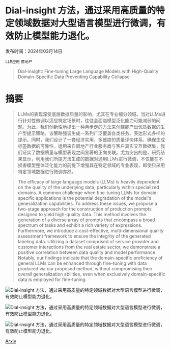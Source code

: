 # Dial-insight 方法，通过采用高质量的特定领域数据对大型语言模型进行微调，有效防止模型能力退化。

发布时间：2024年03月14日

`LLM应用` `房地产`

> Dial-insight: Fine-tuning Large Language Models with High-Quality Domain-Specific Data Preventing Capability Collapse

# 摘要

> LLMs的表现深受底层数据质量的影响，尤其在专业细分领域。当对LLMs进行针对性微调以适应特定场景时，往往会面临模型泛化能力可能减弱的问题。为此，我们创新性地提出一种两步走的方法来创建能产出优质数据的生产型提示策略，该策略强调生成一系列广泛覆盖各类任务、表达形式多样的提示。同时，我们设计了一套经济实用、多维度的质量评价体系，确保生成标签数据的可靠性。运用来自房地产行业服务商与客户真实交互数据集，我们证实了数据质量与模型表现之间显著的正向关联。尤为突出的是，研究结果显示，利用我们所提方法生成的数据对通用LLMs进行微调，不仅能在不损害模型整体泛化能力的前提下增强其在特定领域的专业表现，即使只采用特定领域数据进行微调亦然。

> The efficacy of large language models (LLMs) is heavily dependent on the quality of the underlying data, particularly within specialized domains. A common challenge when fine-tuning LLMs for domain-specific applications is the potential degradation of the model's generalization capabilities. To address these issues, we propose a two-stage approach for the construction of production prompts designed to yield high-quality data. This method involves the generation of a diverse array of prompts that encompass a broad spectrum of tasks and exhibit a rich variety of expressions. Furthermore, we introduce a cost-effective, multi-dimensional quality assessment framework to ensure the integrity of the generated labeling data. Utilizing a dataset comprised of service provider and customer interactions from the real estate sector, we demonstrate a positive correlation between data quality and model performance. Notably, our findings indicate that the domain-specific proficiency of general LLMs can be enhanced through fine-tuning with data produced via our proposed method, without compromising their overall generalization abilities, even when exclusively domain-specific data is employed for fine-tuning.

![Dial-insight 方法，通过采用高质量的特定领域数据对大型语言模型进行微调，有效防止模型能力退化。](../../../paper_images/2403.09167/x1.png)

![Dial-insight 方法，通过采用高质量的特定领域数据对大型语言模型进行微调，有效防止模型能力退化。](../../../paper_images/2403.09167/x2.png)

![Dial-insight 方法，通过采用高质量的特定领域数据对大型语言模型进行微调，有效防止模型能力退化。](../../../paper_images/2403.09167/x3.png)

[Arxiv](https://arxiv.org/abs/2403.09167)